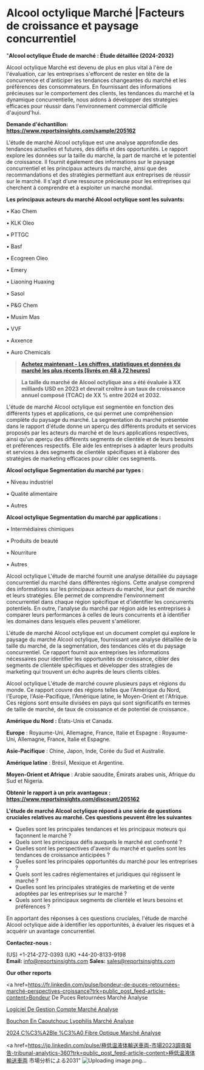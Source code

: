 # Alcool octylique Marché |Facteurs de croissance et paysage concurrentiel

"<strong>Alcool octylique Étude de marché : Étude détaillée (2024-2032)</strong>

Alcool octylique Marché est devenu de plus en plus vital à l'ère de l'évaluation, car les entreprises s'efforcent de rester en tête de la concurrence et d'anticiper les tendances changeantes du marché et les préférences des consommateurs. En fournissant des informations précieuses sur le comportement des clients, les tendances du marché et la dynamique concurrentielle, nous aidons à développer des stratégies efficaces pour réussir dans l'environnement commercial difficile d'aujourd'hui.

<strong>Demande d'échantillon: <a href=https://www.reportsinsights.com/sample/205162>https://www.reportsinsights.com/sample/205162</a></strong>

L'étude de marché Alcool octylique est une analyse approfondie des tendances actuelles et futures, des défis et des opportunités. Le rapport explore les données sur la taille du marché, la part de marché et le potentiel de croissance. Il fournit également des informations sur le paysage concurrentiel et les principaux acteurs du marché, ainsi que des recommandations et des stratégies permettant aux entreprises de réussir sur le marché. Il s'agit d'une ressource précieuse pour les entreprises qui cherchent à comprendre et à exploiter un marché mondial.

<strong>Les principaux acteurs du marché Alcool octylique sont les suivants:</strong>

• Kao Chem

• KLK Oleo

• PTTGC

• Basf

• Ecogreen Oleo

• Emery

• Liaoning Huaxing

• Sasol

• P&G Chem

• Musim Mas

• VVF

• Axxence

• Auro Chemicals
<blockquote><a href=https://www.reportsinsights.com/buynow/205162><span style=text-decoration: underline;><strong>Achetez maintenant - Les chiffres, statistiques et données du marché les plus récents [livrés en 48 à 72 heures]</strong></span></a></blockquote>
<blockquote><span style=text-decoration: underline;><strong>La taille du marché de Alcool octylique ans a été évaluée à XX milliards USD en 2023 et devrait croître à un taux de croissance annuel composé (TCAC) de XX % entre 2024 et 2032.</strong></span></blockquote>
L'étude de marché Alcool octylique est segmentée en fonction des différents types et applications, ce qui permet une compréhension complète du paysage du marché. La segmentation du marché présentée dans le rapport d'étude donne un aperçu des différents produits et services proposés par les acteurs du marché et de leurs applications respectives, ainsi qu'un aperçu des différents segments de clientèle et de leurs besoins et préférences respectifs. Elle aide les entreprises à adapter leurs produits et services à des segments de clientèle spécifiques et à élaborer des stratégies de marketing efficaces pour cibler ces segments.

<strong>Alcool octylique Segmentation du marché par types :</strong>

• Niveau industriel

• Qualité alimentaire

• Autres

<strong>Alcool octylique Segmentation du marché par applications :</strong>

• Intermédiaires chimiques

• Produits de beauté

• Nourriture

• Autres

Alcool octylique L'étude de marché fournit une analyse détaillée du paysage concurrentiel du marché dans différentes régions. Cette analyse comprend des informations sur les principaux acteurs du marché, leur part de marché et leurs stratégies. Elle permet de comprendre l'environnement concurrentiel dans chaque région spécifique et d'identifier les concurrents potentiels. En outre, l'analyse du marché par région aide les entreprises à comparer leurs performances à celles de leurs concurrents et à identifier les domaines dans lesquels elles peuvent s'améliorer.

L'étude de marché Alcool octylique est un document complet qui explore le paysage du marché Alcool octylique, fournissant une analyse détaillée de la taille du marché, de la segmentation, des tendances clés et du paysage concurrentiel. Ce rapport fournit aux entreprises les informations nécessaires pour identifier les opportunités de croissance, cibler des segments de clientèle spécifiques et développer des stratégies de marketing qui trouvent un écho auprès de leurs clients cibles.

Alcool octylique L'étude de marché couvre plusieurs pays et régions du monde. Ce rapport couvre des régions telles que l'Amérique du Nord, l'Europe, l'Asie-Pacifique, l'Amérique latine, le Moyen-Orient et l'Afrique. Ces régions sont ensuite divisées en pays qui sont significatifs en termes de taille de marché, de taux de croissance et de potentiel de croissance..

<strong>Amérique du Nord :</strong> États-Unis et Canada.

<strong>Europe</strong> : Royaume-Uni, Allemagne, France, Italie et Espagne : Royaume-Uni, Allemagne, France, Italie et Espagne.

<strong>Asie-Pacifique</strong> : Chine, Japon, Inde, Corée du Sud et Australie.

<strong>Amérique latine</strong> : Brésil, Mexique et Argentine.

<strong>Moyen-Orient et Afrique</strong> : Arabie saoudite, Émirats arabes unis, Afrique du Sud et Nigeria.

<strong>Obtenir le rapport à un prix avantageux : <a href=https://www.reportsinsights.com/discount/205162>https://www.reportsinsights.com/discount/205162</a></strong>

<strong>L'étude de marché Alcool octylique répond à une série de questions cruciales relatives au marché. Ces questions peuvent être les suivantes</strong>
<ul>
  <li>Quelles sont les principales tendances et les principaux moteurs qui façonnent le marché ?</li>
  <li>Quels sont les principaux défis auxquels le marché est confronté ?</li>
  <li>Quelles sont les perspectives d'avenir du marché et quelles sont les tendances de croissance anticipées ?</li>
  <li>Quelles sont les principales opportunités du marché pour les entreprises ?</li>
  <li>Quels sont les cadres réglementaires et juridiques qui régissent le marché ?</li>
  <li>Quelles sont les principales stratégies de marketing et de vente adoptées par les entreprises sur le marché ?</li>
  <li>Quels sont les principaux segments de clientèle et leurs besoins et préférences ?</li>
</ul>
En apportant des réponses à ces questions cruciales, l'étude de marché Alcool octylique aide à identifier les opportunités, à évaluer les risques et à acquérir un avantage concurrentiel.

<strong>Contactez-nous :</strong>

(US) +1-214-272-0393
(UK) +44-20-8133-9198
<strong>Email:</strong> <a>info@reportsinsights.com</a>
<strong>Sales:</strong> <a>sales@reportsinsights.com</a>

<strong>Our other reports</strong>

<a href=https://fr.linkedin.com/pulse/bondeur-de-puces-retournées-marché-perspectives-croissance?trk=public_post_feed-article-content>Bondeur De Puces Retournées Marché Analyse</a>

<a href=https://www.linkedin.com/pulse/logiciel-de-gestion-compte-march%C3%A9-tendance-fcxtf/>Logiciel De Gestion Compte Marché Analyse</a>

<a href=https://www.linkedin.com/pulse/bouchon-en-caoutchouc-lyophilis%C3%A9-march%C3%A9-analyse-ttjjf/>Bouchon En Caoutchouc Lyophilis Marché Analyse</a>

<a href=https://www.linkedin.com/pulse/2024-c%C3%A2ble-%C3%A0-fibre-optique-march%C3%A9-de-rapport-cncrc/>2024 C%C3%A2Ble %C3%A0 Fibre Optique Marché Analyse</a>

<a href=https://jp.linkedin.com/pulse/極低温液体輸送車両-市場2023調査報告-tribunal-analytics-360?trk=public_post_feed-article-content>極低温液体輸送車両 市場分析による2031</a>"
![Uploading image.png…]()
